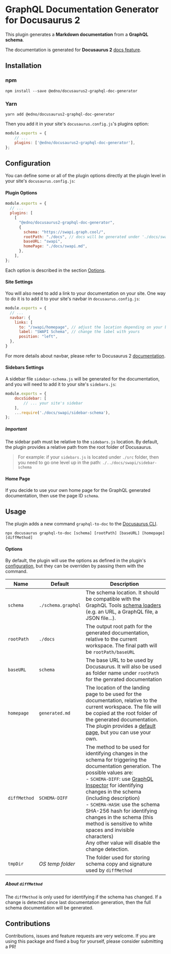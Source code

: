 # GraphQL Documentation Generator for Docusaurus 2

This plugin generates a **Markdown documentation** from a **GraphQL schema**.

The documentation is generated for **Docusaurus 2** [docs feature](https://v2.docusaurus.io/docs/docs-introduction).

## Installation

### npm

```shell
npm install --save @edno/docusaurus2-graphql-doc-generator
```

### Yarn

```shell
yarn add @edno/docusaurus2-graphql-doc-generator
```

Then you add it in your site's `docusaurus.config.js`'s plugins option:

```js
module.exports = {
    // ...
    plugins: ['@edno/docusaurus2-graphql-doc-generator'],
};
```

## Configuration

You can define some or all of the plugin options directly at the plugin level in your site's `docusaurus.config.js`:

#### Plugin Options

```js
module.exports = {
  // ...
  plugins: [
    [
      "@edno/docusaurus2-graphql-doc-generator",
      {
        schema: "https://swapi.graph.cool/",
        rootPath: "./docs", // docs will be generated under './docs/swapi' (outputDocPath/baseURL)
        baseURL: "swapi",
        homePage: "./docs/swapi.md",
      },
    ],
};
```

Each option is described in the section [Options](#options).

#### Site Settings

You will also need to add a link to your documentation on your site. One way to do it is to add it to your site's navbar in `docusaurus.config.js`:

```js
module.exports = {
  // ...
  navbar: {
    links: [
      to: "/swapi/homepage", // adjust the location depending on your baseURL (see configuration)
      label: "SWAPI Schema", // change the label with yours
      position: "left",
  },
}
```

For more details about navbar, please refer to Docusaurus 2 [documentation](https://v2.docusaurus.io/docs/theme-classic/#navbar-links).

#### Sidebars Settings

A sidebar file `sidebar-schema.js` will be generated for the documentation, and you will need to add it to your site's `sidebars.js`:

```js
module.exports = {
    docsSidebar: [
        // ... your site's sidebar
    ],
    ...require('./docs/swapi/sidebar-schema'),
};
```

##### Important

The sidebar path must be relative to the `sidebars.js` location. By default, the plugin provides a relative path from the root folder of Docusaurus.

> For example: if your `sidebars.js` is located under `./src` folder, then you need to go one level up in the path: `./../docs/swapi/sidebar-schema`

#### Home Page

If you decide to use your own home page for the GraphQL generated documentation, then use the page ID `schema`.

## Usage

The plugin adds a new command `graphql-to-doc` to the [Docusaurus CLI](https://v2.docusaurus.io/docs/cli).

```shell
npx docusaurus graphql-to-doc [schema] [rootPath] [baseURL] [homepage] [diffMethod]
```

#### Options

By default, the plugin will use the options as defined in the plugin's [configuration](#configuration), but they can be overriden by passing them with the command.

| Name         | Default            | Description                                                                                                                                                                                                                                                                                                                                                                                                                                                                                         |
| ------------ | ------------------ | --------------------------------------------------------------------------------------------------------------------------------------------------------------------------------------------------------------------------------------------------------------------------------------------------------------------------------------------------------------------------------------------------------------------------------------------------------------------------------------------------- |
| `schema`     | `./schema.graphql` | The schema location. It should be compatible with the GraphQL Tools [schema loaders](https://www.graphql-tools.com/docs/schema-loading) (e.g. an URL, a GraphQL file, a JSON file...).                                                                                                                                                                                                                                                                                                              |
| `rootPath`   | `./docs`           | The output root path for the generated documentation, relative to the current workspace. The final path will be `rootPath/baseURL`                                                                                                                                                                                                                                                                                                                                                                  |
| `baseURL`    | `schema`           | The base URL to be used by Docusaurus. It will also be used as folder name under `rootPath` for the genrated documentation                                                                                                                                                                                                                                                                                                                                                                          |
| `homepage`   | `generated.md`     | The location of the landing page to be used for the documentation, relative to the current workspace. The file will be copied at the root folder of the generated documentation.<br />The plugin provides a [default page](assets/generated.md), but you can use your own.                                                                                                                                                                                                                          |
| `diffMethod` | `SCHEMA-DIFF`      | The method to be used for identifying changes in the schema for triggering the documentation generation. The possible values are:<br /> - `SCHEMA-DIFF`: use [GraphQL Inspector](https://graphql-inspector.com/) for identifying changes in the schema (including description)<br /> - `SCHEMA-HASH`: use the schema SHA-256 hash for identifying changes in the schema (this method is sensitive to white spaces and invisible characters)<br />Any other value will disable the change detection. |
| `tmpDir`     | _OS temp folder_   | The folder used for storing schema copy and signature used by `diffMethod`                                                                                                                                                                                                                                                                                                                                                                                                                          |

##### About `diffMethod`

The `diffMethod` is only used for identifying if the schema has changed. If a change is detected since last documentation generation, then the full schema documentation will be generated.

## Contributions

Contributions, issues and feature requests are very welcome. If you are using this package and fixed a bug for yourself, please consider submitting a PR!
